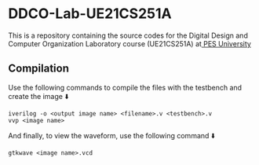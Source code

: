 # DDCO-Lab-UE21CS251A

<p>This is a repository containing the source codes for the Digital Design and Computer Organization Laboratory course (UE21CS251A) at<a href = "https://pes.edu"> PES University</a></p>

## Compilation
Use the following commands to compile the files with the testbench and create the image ⬇️

```
iverilog -o <output image name> <filename>.v <testbench>.v
vvp <image name>
```

And finally, to view the waveform, use the following command ⬇️

```
gtkwave <image name>.vcd
```